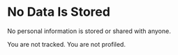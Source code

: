 # No Data Is Stored

No personal information is stored or shared with anyone.

You are not tracked. You are not profiled.
